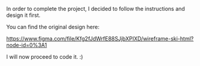 In order to complete the project, I decided to follow the instructions and design it first. 

You can find the original design here:

https://www.figma.com/file/Kfg2fJdWrfE88SJjbXPIXD/wireframe-ski-html?node-id=0%3A1

I will now proceed to code it. :) 


